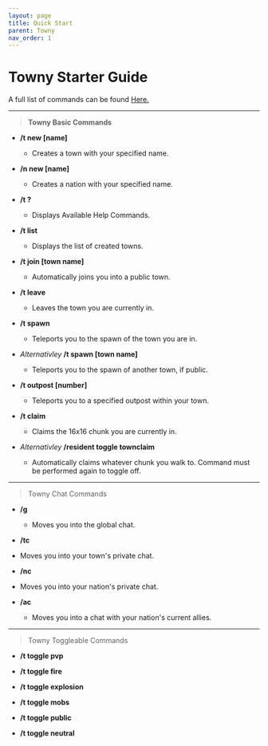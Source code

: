 ```yaml
---
layout: page
title: Quick Start
parent: Towny
nav_order: 1
---
```


# Towny Starter Guide #

A full list of commands can be found [Here.](https://wiki.ecoredux.net/Towny/Commands.html)

---

> **Towny Basic Commands**

 - **/t new [name]**

   - Creates a town with your specified name.

 - **/n new [name]**

   - Creates a nation with your specified name.

 - **/t ?**

   - Displays Available Help Commands.

 - **/t list**

   - Displays the list of created towns.

 - **/t join [town name]**
   
   - Automatically joins you into a public town.

 - **/t leave**

   - Leaves the town you are currently in.

 - **/t spawn**
   
   - Teleports you to the spawn of the town you are in.

 - *Alternativley* **/t spawn [town name]**

   - Teleports you to the spawn of another town, if public.
     
 - **/t outpost [number]**
 
   - Teleports you to a specified outpost within your town.

 - **/t claim**

   - Claims the 16x16 chunk you are currently in.

- *Alternativley* **/resident toggle townclaim**

   - Automatically claims whatever chunk you walk to. Command must be performed again to toggle off.

---

> Towny Chat Commands

 - **/g**

   - Moves you into the global chat.

 - **/tc**

  - Moves you into your town's private chat.

 - **/nc**

  - Moves you into your nation's private chat.

 - **/ac**

   - Moves you into a chat with your nation's current allies.

---

> Towny Toggleable Commands

 - **/t toggle pvp**

 - **/t toggle fire**

 - **/t toggle explosion**

 - **/t toggle mobs**

 - **/t toggle public**

 - **/t toggle neutral**
